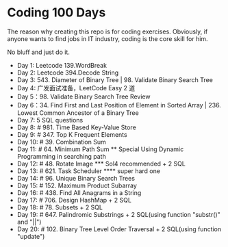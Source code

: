 # Coding 100 Days

The reason why creating this repo is for coding exercises. Obviously, if anyone wants to find jobs in IT industry, coding is the core skill for him.

No bluff and just do it.

- Day 1: Leetcode 139.WordBreak
- Day 2: Leetcode 394.Decode String
- Day 3: 543. Diameter of Binary Tree | 98. Validate Binary Search Tree
- Day 4: 广发面试准备，LeetCode Easy 2 道
- Day 5：98. Validate Binary Search Tree Review
- Day 6：34. Find First and Last Position of Element in Sorted Array | 236. Lowest Common Ancestor of a Binary Tree
- Day 7: 5 SQL questions
- Day 8: # 981. Time Based Key-Value Store
- Day 9: # 347. Top K Frequent Elements
- Day 10: # 39. Combination Sum
- Day 11: # 64. Minimum Path Sum ** Special Using Dynamic Programming in searching path
- Day 12: # 48. Rotate Image *** Sol4 recommended + 2 SQL
- Day 13: # 621. Task Scheduler **** super hard one
- Day 14: # 96. Unique Binary Search Trees
- Day 15: # 152. Maximum Product Subarray
- Day 16: # 438. Find All Anagrams in a String
- Day 17: # 706. Design HashMap + 2 SQL
- Day 18: # 78. Subsets + 2 SQL
- Day 19: # 647. Palindromic Substrings + 2 SQL(using function "substr()" and "||") 
- Day 20: # 102. Binary Tree Level Order Traversal + 2 SQL(using function "update")